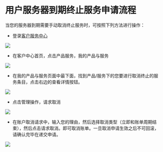 
<!-- --- tag: faq 服务器到期终止 独立服务器 客户中心 -->
<!-- --- title:  用户服务器到期终止服务申请流程 -->
# 用户服务器到期终止服务申请流程

当您的服务器到期需要手动取消终止服务时，可按照下列方法进行操作：

*  登录[客户服务中心](http://portal.51hosting.com/clientarea.php)

![][1]

* 在客户中心首页，点击产品服务，我的产品与服务

![][2]

*  在我的产品与服务页面中最下面，找到产品/服务下的您要进行取消终止的服务条目，点击右边的查看详情按钮。

![][3]

*  点击管理操作，请求取消

![][4]

*  在账户取消请求中，输入您的理由，然后选择取消类型（立即和账单周期结束），然后点击请求取消。即可取消账单。一旦取消申请生效之后不可回滚，请确认完毕在递交申请。

![][5]

[1]:http://voga.emagineconcept.com/caicai/plesk11/b1.jpg
[2]:http://voga.emagineconcept.com/caicai/plesk11/b2.jpg
[3]:http://voga.emagineconcept.com/caicai/plesk11/b3.jpg
[4]:http://voga.emagineconcept.com/caicai/plesk11/b4.jpg
[5]:http://voga.emagineconcept.com/caicai/plesk11/b5.jpg
